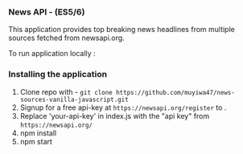 ### News API  - (ES5/6)

This application provides top breaking news headlines from multiple sources fetched from newsapi.org. 

To run application locally :
### Installing the application
1. Clone repo with - `git clone https://github.com/muyiwa47/news-sources-vanilla-javascript.git`
2. Signup for a free api-key at `https://newsapi.org/register` to .
3. Replace 'your-api-key' in index.js with the "api key" from `https://newsapi.org/`
4. npm install
5. npm start

